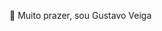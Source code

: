 👋 Muito prazer, sou Gustavo Veiga

<!---
- 👀 I’m interested in ...
- 🌱 I’m currently learning ...
- 💞️ I’m looking to collaborate on ...
- 📫 How to reach me ...
--->

<!---
gveigarj/gveigarj is a ✨ special ✨ repository because its `README.md` (this file) appears on your GitHub profile.
You can click the Preview link to take a look at your changes.
--->
